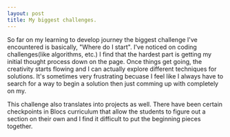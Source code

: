 ```yaml
---
layout: post
title: My biggest challenges.
---
```


So far on my learning to develop journey the biggest challenge I've encountered is basically, "Where do I start". I've noticed on coding challenges(like algorithms, etc.) I find that the hardest part is getting my initial thought process down on the page. Once things get going, the creativity starts flowing and I can actually explore different techniques for solutions. It's sometimes very frustrating becuase I feel like I always have to search for a way to begin a solution then just comming up with completely on my. 

This challenge also translates into projects as well. There have been certain checkpoints in Blocs curriculum that allow the students to figure out a section on their own and I find it difficult to put the beginning pieces together.
